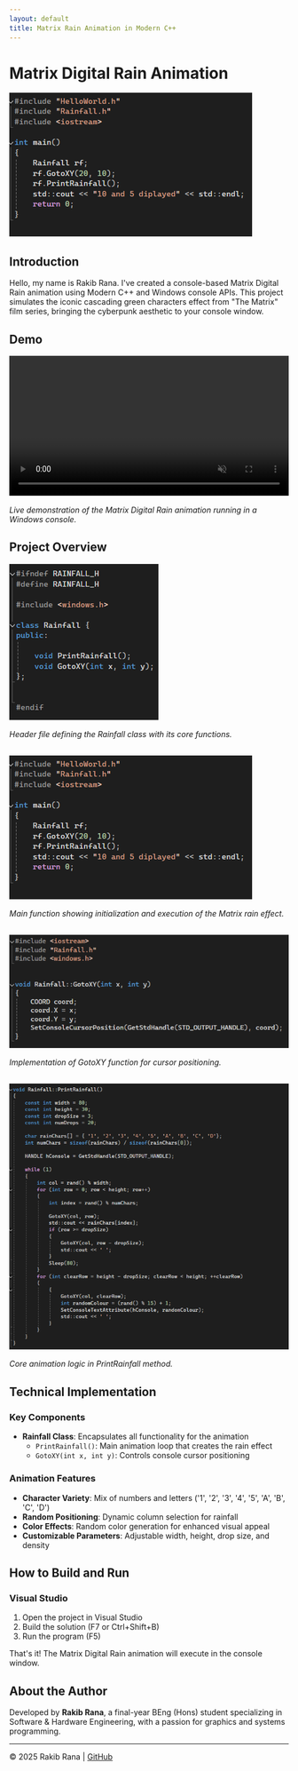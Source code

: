 ```yaml
---
layout: default
title: Matrix Rain Animation in Modern C++
---
```


# Matrix Digital Rain Animation

<img src="https://raw.githubusercontent.com/RakibR7/Matrix-Rain-cpp/main/docs/assets/images/main_part_3.png" alt="Matrix Animation" style="max-width: 100%;">

## Introduction

Hello, my name is Rakib Rana. I've created a console-based Matrix Digital Rain animation using Modern C++ and Windows console APIs. This project simulates the iconic cascading green characters effect from "The Matrix" film series, bringing the cyberpunk aesthetic to your console window.

## Demo

<video width="100%" controls autoplay loop muted>
  <source src="https://raw.githubusercontent.com/RakibR7/Matrix-Rain-cpp/main/docs/assets/images/CPLUSGIF.mp4" type="video/mp4">
  Your browser does not support the video tag.
</video>
<p><em>Live demonstration of the Matrix Digital Rain animation running in a Windows console.</em></p>

## Project Overview

<div style="margin-bottom: 30px;">
  <img src="https://raw.githubusercontent.com/RakibR7/Matrix-Rain-cpp/main/docs/assets/images/Rainfall_header_part_4.png" alt="Header Structure" style="max-width: 100%;">
  <p><em>Header file defining the Rainfall class with its core functions.</em></p>
</div>

<div style="margin-bottom: 30px;">
  <img src="https://raw.githubusercontent.com/RakibR7/Matrix-Rain-cpp/main/docs/assets/images/main_part_3.png" alt="Main Function" style="max-width: 100%;">
  <p><em>Main function showing initialization and execution of the Matrix rain effect.</em></p>
</div>

<div style="margin-bottom: 30px;">
  <img src="https://raw.githubusercontent.com/RakibR7/Matrix-Rain-cpp/main/docs/assets/images/part_1.png" alt="GotoXY Implementation" style="max-width: 100%;">
  <p><em>Implementation of GotoXY function for cursor positioning.</em></p>
</div>

<div style="margin-bottom: 30px;">
  <img src="https://raw.githubusercontent.com/RakibR7/Matrix-Rain-cpp/main/docs/assets/images/part_2.png" alt="Animation Implementation" style="max-width: 100%;">
  <p><em>Core animation logic in PrintRainfall method.</em></p>
</div>

## Technical Implementation

### Key Components

- **Rainfall Class**: Encapsulates all functionality for the animation
  - `PrintRainfall()`: Main animation loop that creates the rain effect
  - `GotoXY(int x, int y)`: Controls console cursor positioning

### Animation Features

- **Character Variety**: Mix of numbers and letters ('1', '2', '3', '4', '5', 'A', 'B', 'C', 'D')
- **Random Positioning**: Dynamic column selection for rainfall
- **Color Effects**: Random color generation for enhanced visual appeal
- **Customizable Parameters**: Adjustable width, height, drop size, and density

## How to Build and Run

### Visual Studio
1. Open the project in Visual Studio
2. Build the solution (F7 or Ctrl+Shift+B)
3. Run the program (F5)

That's it! The Matrix Digital Rain animation will execute in the console window.

## About the Author

Developed by **Rakib Rana**, a final-year BEng (Hons) student specializing in Software & Hardware Engineering, with a passion for graphics and systems programming.

---

© 2025 Rakib Rana | [GitHub](https://github.com/RakibR7)
